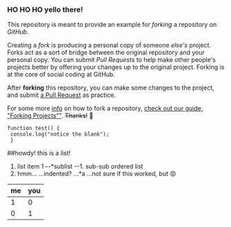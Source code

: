 ### HO HO HO yello there!

This repository is meant to provide an example for *forking* a repository on *GitHub*.

Creating a *fork* is producing a personal copy of someone _else's_ project. Forks act as a sort of bridge between the original repository and your personal copy. You can submit *Pull Requests* to help make other people's projects better by offering your changes up to the original project. Forking is at the core of social coding at GitHub.

After __forking__ this repository, you can make some changes to the project, and submit [a Pull Request](https://github.com/octocat/Spoon-Knife/pulls) as practice.

For some more [info](http://connieqian.co) on how to fork a repository, [check out our guide, "Forking Projects""](http://guides.github.com/overviews/forking/). ~~Thanks!~~ :sparkling_heart:

```
function test() {
 console.log("notice the blank");
 }
```

##howdy! this is a list!
1. list item 1
--*sublist
--1. sub-sub ordered list
2. hmm...
...indented?
...*a
...not sure if this worked, but :rage:

me | you
---|---
1  | 0
0  | 1